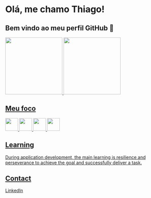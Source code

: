 
# Olá, me chamo Thiago! 
## Bem vindo ao meu perfil GitHub 👋

<div>
<a href="https://github.com/ThiagoChiqueti">
<img loading="lazy" height="180em" src="https://github-readme-stats.vercel.app/api/top-langs/?username=ThiagoChiqueti&layout=compact&langs_count=7&theme=dracula"/>
<img loading="lazy" height="180em" src="https://github-readme-stats.vercel.app/api?username=ThiagoChiqueti&show_icons=true&theme=dracula&include_all_commits=true&count_private=true"/>
</div>



##  Meu foco

<img src="https://cdn.jsdelivr.net/gh/devicons/devicon@latest/icons/python/python-original-wordmark.svg" width="40" height="40"/> <img src="https://cdn.jsdelivr.net/gh/devicons/devicon@latest/icons/docker/docker-original.svg" width="40" height="40"/> <img src="https://cdn.jsdelivr.net/gh/devicons/devicon@latest/icons/nodejs/nodejs-original-wordmark.svg" width="40" height="40"/> <img loading='lazy' src="https://cdn.jsdelivr.net/gh/devicons/devicon@latest/icons/git/git-plain.svg" width="40" height="40" />
          
          



## Learning

During application development, the main learning is resilience and perseverance to achieve the goal and successfully deliver a task.



## Contact

[LinkedIn](https://www.linkedin.com/in/thiago-chiqueti-bastos-rodrigues-0aa7811a3/)
